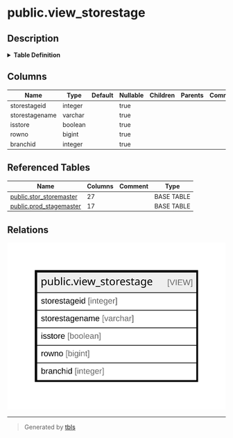 # public.view_storestage

## Description

<details>
<summary><strong>Table Definition</strong></summary>

```sql
CREATE VIEW view_storestage AS (
 SELECT storestageid,
    storestagename,
    isstore,
    row_number() OVER () AS rowno,
    branchid
   FROM ( SELECT stor_storemaster.storeid AS storestageid,
            stor_storemaster.storename AS storestagename,
            true AS isstore,
            stor_storemaster.branchid
           FROM stor_storemaster
        UNION
         SELECT prod_stagemaster.stageid,
            prod_stagemaster.stage,
            false AS bool,
            0
           FROM prod_stagemaster) t
)
```

</details>

## Columns

| Name | Type | Default | Nullable | Children | Parents | Comment |
| ---- | ---- | ------- | -------- | -------- | ------- | ------- |
| storestageid | integer |  | true |  |  |  |
| storestagename | varchar |  | true |  |  |  |
| isstore | boolean |  | true |  |  |  |
| rowno | bigint |  | true |  |  |  |
| branchid | integer |  | true |  |  |  |

## Referenced Tables

| Name | Columns | Comment | Type |
| ---- | ------- | ------- | ---- |
| [public.stor_storemaster](public.stor_storemaster.md) | 27 |  | BASE TABLE |
| [public.prod_stagemaster](public.prod_stagemaster.md) | 17 |  | BASE TABLE |

## Relations

![er](public.view_storestage.svg)

---

> Generated by [tbls](https://github.com/k1LoW/tbls)
